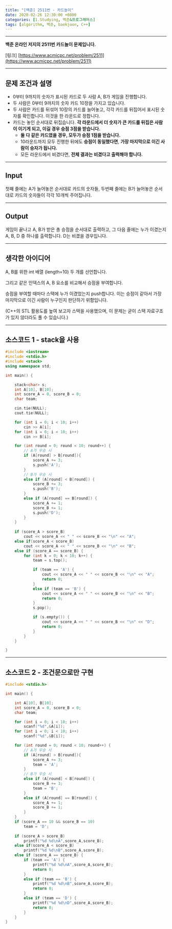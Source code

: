 ```yaml
---
title: "[백준] 2511번 - 카드놀이"
date: 2020-02-26 12:30:00 +0800
categories: [1.Studying, 백준&프로그래머스]
tags: [algorithm, 백준, baekjoon, C++]
---
```




------

**백준 온라인 저지의 2511번 카드놀이 문제입니다.**

[링크] [https://www.acmicpc.net/problem/2511](https://www.acmicpc.net/problem/2511)

---

## **문제 조건과 설명**

* 0부터 9까지의 숫자가 표시된 카드로 두 사람 A, B가 게임을 진행합니다.
* 두 사람은 0부터 9까지의 숫자 카드 10장을 가지고 있습니다.
* 두 사람은 카드를 뒤섞어 10장의 카드를 늘어놓고, 각각 카드를 뒤집어서 표시된 숫자를 확인합니다. 이것을 한 라운드로 정합니다.
* 카드는 놓인 순서대로 뒤집습니다. **각 라운드에서 더 숫자가 큰 카드를 뒤집은 사람이 이기게 되고, 이길 경우 승점 3점을 받습니다.**
  * **둘 다 같은 카드였을 경우, 모두가 승점 1점을 받습니다.**
  * 10라운드까지 모두 진행한 뒤에도 **승점이 동일했다면**, **가장 마지막으로 이긴 사람이 승자가 됩니다.**
  * 모든 라운드에서 비겼다면, **전체 결과는 비겼다고 출력해야 합니다.**

------




## **Input**

첫째 줄에는 A가 늘어놓은 순서대로 카드의 숫자들, 두번째 줄에는 B가 늘어놓은 순서대로 카드의 숫자들이 각각 10개씩 주어집니다.

------



## **Output**

게임이 끝나고 A, B가 받은 총 승점을 순서대로 출력하고, 그 다음 줄에는 누가 이겼는지 A, B, D 중 하나를 출력합니다. D는 비겼을 경우입니다.

---



## **생각한 아이디어**

A, B를 위한 int 배열 (length=10) 두 개를 선언합니다.

그리고 같은 인덱스의 A, B 요소를 비교해서 승점을 부여합니다.

승점을 부여할 때마다 스택에 누가 이겼었는지 push합니다. 이는 승점이 같아서 가장 마지막으로 이긴 사람이 누구인지 판단하기 위함입니다.

(C++의 STL 활용도를 높여 보고자 스택을 사용했으며, 이 문제는 굳이 스택 자료구조가 있지 않더라도 풀 수 있습니다.)

------

## **소스코드 1 - stack을 사용**

```c++
#include <iostream>
#include <stdio.h>
#include <stack>
using namespace std;

int main() {

	stack<char> s;
	int A[10], B[10];
	int score_A = 0, score_B = 0;
	char team;

	cin.tie(NULL);
	cout.tie(NULL);

	for (int i = 0; i < 10; i++)
		cin >> A[i];
	for (int i = 0; i < 10; i++)
		cin >> B[i];

	for (int round = 0; round < 10; round++) {
		// A가 우승 시
		if (A[round] > B[round]){
			score_A += 3;
			s.push('A');
		}
		// B가 우승 시
		else if (A[round] < B[round]) {
			score_B += 3;
			s.push('B');
		}
		else if (A[round] == B[round]) {
			score_A += 1;
			score_B += 1;
			s.push('D');
		}
	}
	
	if (score_A > score_B)
		cout << score_A << " " << score_B << "\n" << "A";
	else if(score_A < score_B)
		cout << score_A << " " << score_B << "\n" << "B";
	else if (score_A == score_B) {
		for (int k = 0; k < 10; k++) {
			team = s.top();

			if (team == 'A') {
				cout << score_A << " " << score_B << "\n" << "A";
				return 0;
			}
			else if (team == 'B') {
				cout << score_A << " " << score_B << "\n" << "B";
				return 0;
			}
			s.pop();

			if (s.empty()) {
				cout << score_A << " " << score_B << "\n" << "D";
				return 0;
			}
		}
	}

}
```

------

## 소스코드 2 - 조건문으로만 구현

```c++
#include <stdio.h>

int main() {

	int A[10], B[10];
	int score_A = 0, score_B = 0;
	char team;

	for (int i = 0; i < 10; i++)
		scanf("%d",&A[i]);
	for (int i = 0; i < 10; i++)
		scanf("%d",&B[i]);

	for (int round = 0; round < 10; round++) {
		// A가 우승 시
		if (A[round] > B[round]){
			score_A += 3;
			team = 'A';
		}
		// B가 우승 시
		else if (A[round] < B[round]) {
			score_B += 3;
			team = 'B';
		}
		else if (A[round] == B[round]) {
			score_A += 1;
			score_B += 1;
		}
	}
	if (score_A == 10 && score_B == 10)
		team = 'D';
	
	if (score_A > score_B)
		printf("%d %d\nA",score_A,score_B);
	else if(score_A < score_B)
		printf("%d %d\nB",score_A,score_B);
	else if (score_A == score_B) {
		if (team == 'A') {
            printf("%d %d\nA",score_A,score_B);
			return 0;
		}
		else if (team == 'B') {
			printf("%d %d\nB",score_A,score_B);
			return 0;
		}
		else if (team == 'D') {
			printf("%d %d\nD",score_A,score_B);
			return 0;
		}
	}
}
```

